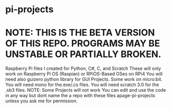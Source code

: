 # pi-projects
# NOTE: THIS IS THE BETA VERSION OF THIS REPO. PROGRAMS MAY BE UNSTABLE OR PARTIALLY BROKEN.
Raspberry Pi files I created for Python, C#, C, and Scratch
These will only work on Raspberry Pi OS (Raspian) or RPiOS-Based OSes on RPi4
You will need also guizero python library for GUI Projects. Some work on micro:bit. You will need mono for the.exe/.cs files. You will need scratch 3.0 for the .sb3 files.
NOTE: Some Projects will not work
You can edit and use the code in any way but dont name the a repo with these files apage-pi-projects unless you ask me for permission.
